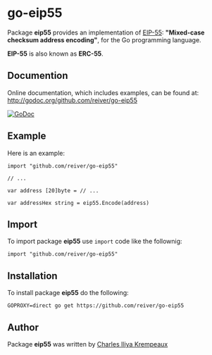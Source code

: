 # go-eip55

Package **eip55** provides an implementation of [EIP-55](https://eips.ethereum.org/EIPS/eip-55): **"Mixed-case checksum address encoding"**, for the Go programming language.

**EIP-55** is also known as **ERC-55**.

## Documention

Online documentation, which includes examples, can be found at: http://godoc.org/github.com/reiver/go-eip55

[![GoDoc](https://godoc.org/github.com/reiver/go-eip55?status.svg)](https://godoc.org/github.com/reiver/go-eip55)

## Example

Here is an example:
```golang
import "github.com/reiver/go-eip55"

// ...

var address [20]byte = // ...

var addressHex string = eip55.Encode(address)
```

## Import

To import package **eip55** use `import` code like the follownig:
```
import "github.com/reiver/go-eip55"
```

## Installation

To install package **eip55** do the following:
```
GOPROXY=direct go get https://github.com/reiver/go-eip55
```

## Author

Package **eip55** was written by [Charles Iliya Krempeaux](http://reiver.link)
